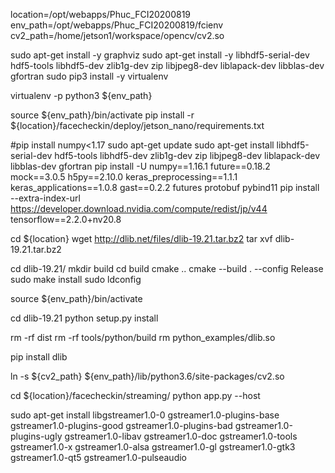 <!-- for Jetson nano -->

location=/opt/webapps/Phuc_FCI20200819
env_path=/opt/webapps/Phuc_FCI20200819/fcienv
cv2_path=/home/jetson1/workspace/opencv/cv2.so


<!-- 1/ Install packages, virtualenv  -->
sudo apt-get install -y graphviz
sudo apt-get install -y libhdf5-serial-dev hdf5-tools libhdf5-dev zlib1g-dev zip libjpeg8-dev liblapack-dev libblas-dev gfortran
sudo pip3 install -y virtualenv


<!-- Create venv -->
virtualenv -p python3 ${env_path}

source ${env_path}/bin/activate
pip install -r ${location}/facecheckin/deploy/jetson_nano/requirements.txt
<!-- ~ 2 hours waiting -->

<!-- tensorflow -->
#pip install numpy<1.17
sudo apt-get update
sudo apt-get install libhdf5-serial-dev hdf5-tools libhdf5-dev zlib1g-dev zip libjpeg8-dev liblapack-dev libblas-dev gfortran
pip install -U numpy==1.16.1 future==0.18.2 mock==3.0.5 h5py==2.10.0 keras_preprocessing==1.1.1 keras_applications==1.0.8 gast==0.2.2 futures protobuf pybind11
pip install --extra-index-url https://developer.download.nvidia.com/compute/redist/jp/v44 tensorflow==2.2.0+nv20.8

<!-- dlib -->

cd ${location}
wget http://dlib.net/files/dlib-19.21.tar.bz2
tar xvf dlib-19.21.tar.bz2
<!-- Update /dlib/cuda/cudnn_dlibapi.cpp -> com //forward_algo = forward_best_algo; line 854  -->
<!-- https://forums.developer.nvidia.com/t/issues-with-dlib-library/72600/16 -->
cd dlib-19.21/
mkdir build
cd build
cmake ..
cmake --build . --config Release
sudo make install
sudo ldconfig

source ${env_path}/bin/activate

cd dlib-19.21
python setup.py install

rm -rf dist
rm -rf tools/python/build
rm python_examples/dlib.so
<!-- or -->
pip install dlib


<!-- link cv2 -->
ln -s ${cv2_path} ${env_path}/lib/python3.6/site-packages/cv2.so

<!-- Testing -->

cd ${location}/facecheckin/streaming/
python app.py --host <ip>
<!-- ex, $python app.py --host 172.16.7.43 -->
<!-- See http://172.16.7.43:8001/ -->


<!-- for static IP -->
sudo apt-get install libgstreamer1.0-0 gstreamer1.0-plugins-base gstreamer1.0-plugins-good gstreamer1.0-plugins-bad gstreamer1.0-plugins-ugly gstreamer1.0-libav gstreamer1.0-doc gstreamer1.0-tools gstreamer1.0-x gstreamer1.0-alsa gstreamer1.0-gl gstreamer1.0-gtk3 gstreamer1.0-qt5 gstreamer1.0-pulseaudio